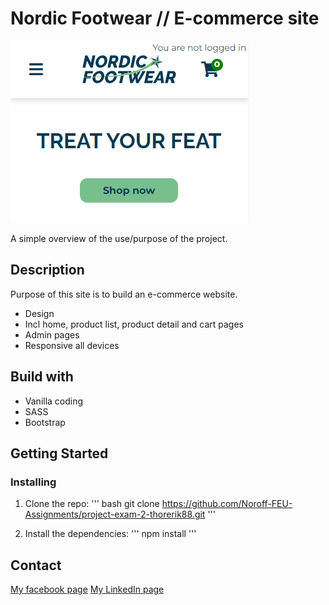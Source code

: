 # Nordic Footwear // E-commerce site
![image](./assets/mobile/footwear.png)

A simple overview of the use/purpose of the project.

## Description
Purpose of this site is to build an e-commerce website.

- Design
- Incl home, product list, product detail and cart pages
- Admin pages
- Responsive all devices

## Build with
- Vanilla coding
- SASS
- Bootstrap

## Getting Started
### Installing

1. Clone the repo:
''' bash
git clone https://github.com/Noroff-FEU-Assignments/project-exam-2-thorerik88.git
'''

2. Install the dependencies:
'''
npm install
'''

## Contact

[My facebook page](https://www.facebook.com/profile.php?id=588541828)
[My LinkedIn page](https://www.linkedin.com/in/thor-erik-st%C3%B8vland-ab4bb993/)